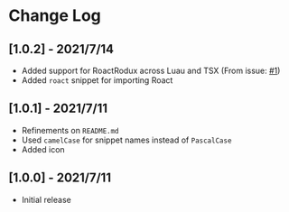 # Change Log

## [1.0.2] - 2021/7/14

- Added support for RoactRodux across Luau and TSX (From issue: [#1](https://github.com/memothelemo/roact-vscode-snippets/issues/1))
- Added `roact` snippet for importing Roact

## [1.0.1] - 2021/7/11

- Refinements on `README.md`
- Used `camelCase` for snippet names instead of `PascalCase`
- Added icon

## [1.0.0] - 2021/7/11

- Initial release
